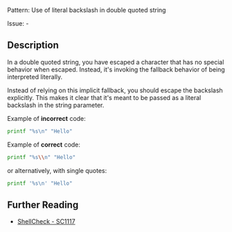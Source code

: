 Pattern: Use of literal backslash in double quoted string

Issue: -

## Description

In a double quoted string, you have escaped a character that has no special behavior when escaped. Instead, it's invoking the fallback behavior of being interpreted literally.

Instead of relying on this implicit fallback, you should escape the backslash explicitly. This makes it clear that it's meant to be passed as a literal backslash in the string parameter.

Example of **incorrect** code:

```sh
printf "%s\n" "Hello"
```

Example of **correct** code:

```sh
printf "%s\\n" "Hello"
```

or alternatively, with single quotes:

```sh
printf '%s\n' "Hello"
```

## Further Reading

* [ShellCheck - SC1117](https://github.com/koalaman/shellcheck/wiki/SC1117)
